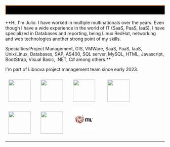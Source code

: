 <img src="./assets/JulioHi.gif">

<br>

**Hi, I'm Julio. I have worked in multiple multinationals over the years. Even though I have a wide experience in the world of IT (SaaS, PaaS, IaaS), I have specialized in Databases and reporting, being Linux RedHat, networking and web technologies another strong point of my skills.

Specialties:Project Management, GIS, VMWare, SaaS, PaaS, IaaS, Unix/Linux, Databases, SAP, AS400, SQL server, MySQL, HTML, Javascript, BootStrap, Visual Basic, .NET, C# among others.**

I'm part of Libnova project management team since early 2023.


<img width="70px" 
    height="70px" 
    style="margin: 10px"
    src="./assets/html.svg"> &nbsp;
<img width="70px" 
    height="70px" 
    style="margin: 10px"
    src="./assets/css.svg"> &nbsp;
<img width="70px" 
    height="70px" 
    style="margin: 10px"
    src="./assets/javascript.svg"> &nbsp; &nbsp;
<img width="70px" 
    height="70px" 
    style="margin: 10px"
    src="./assets/python.svg"> &nbsp;
<img width="70px" 
    height="70px" 
    style="margin: 10px"
    src="./assets/react.svg"> &nbsp;
<img width="70px" 
    height="70px" 
    style="margin: 10px"
    src="./assets/node.svg">
&nbsp;
<img width="70px" 
    height="70px" 
    style="margin: 10px"
    src="./assets/itil-seeklogo.com.svg">

--------

